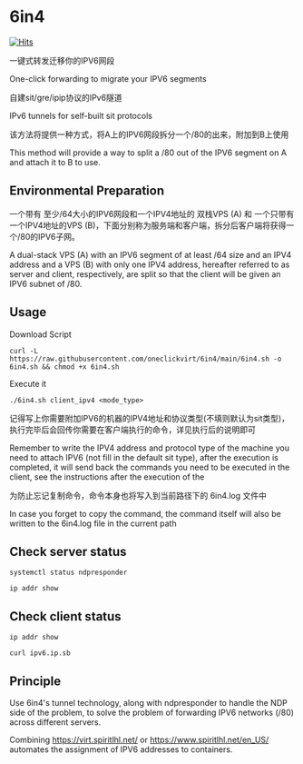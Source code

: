 # 6in4

[![Hits](https://hits.seeyoufarm.com/api/count/incr/badge.svg?url=https%3A%2F%2Fgithub.com%2Foneclickvirt%2F6in4&count_bg=%2379C83D&title_bg=%23555555&icon=&icon_color=%23E7E7E7&title=hits&edge_flat=false)](https://hits.seeyoufarm.com)

一键式转发迁移你的IPV6网段

One-click forwarding to migrate your IPV6 segments

自建sit/gre/ipip协议的IPv6隧道

IPv6 tunnels for self-built sit protocols

该方法将提供一种方式，将A上的IPV6网段拆分一个/80的出来，附加到B上使用

This method will provide a way to split a /80 out of the IPV6 segment on A and attach it to B to use.

## Environmental Preparation

一个带有 至少/64大小的IPV6网段和一个IPV4地址的 双栈VPS (A) 和 一个只带有一个IPV4地址的VPS (B)，下面分别称为服务端和客户端，拆分后客户端将获得一个/80的IPV6子网。

A dual-stack VPS (A) with an IPV6 segment of at least /64 size and an IPV4 address and a VPS (B) with only one IPV4 address, hereafter referred to as server and client, respectively, are split so that the client will be given an IPV6 subnet of /80.

## Usage

Download Script

```
curl -L https://raw.githubusercontent.com/oneclickvirt/6in4/main/6in4.sh -o 6in4.sh && chmod +x 6in4.sh
```

Execute it

```
./6in4.sh client_ipv4 <mode_type> 
```

记得写上你需要附加IPV6的机器的IPV4地址和协议类型(不填则默认为sit类型)，执行完毕后会回传你需要在客户端执行的命令，详见执行后的说明即可

Remember to write the IPV4 address and protocol type of the machine you need to attach IPV6 (not fill in the default sit type), after the execution is completed, it will send back the commands you need to be executed in the client, see the instructions after the execution of the

为防止忘记复制命令，命令本身也将写入到当前路径下的 6in4.log 文件中

In case you forget to copy the command, the command itself will also be written to the 6in4.log file in the current path

## Check server status

```
systemctl status ndpresponder
```

```
ip addr show
```

## Check client status

```
ip addr show
```

```
curl ipv6.ip.sb
```

## Principle

Use 6in4's tunnel technology, along with ndpresponder to handle the NDP side of the problem, to solve the problem of forwarding IPV6 networks (/80) across different servers.

Combining https://virt.spiritlhl.net/ or https://www.spiritlhl.net/en_US/ automates the assignment of IPV6 addresses to containers.
